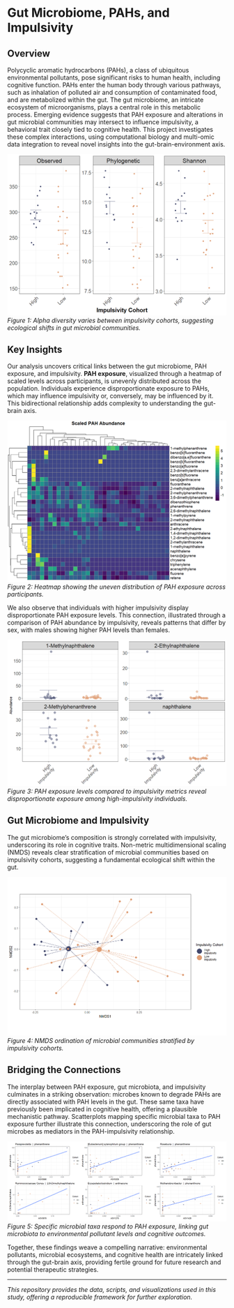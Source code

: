 
# Gut Microbiome, PAHs, and Impulsivity

## Overview

Polycyclic aromatic hydrocarbons (PAHs), a class of ubiquitous environmental pollutants, pose significant risks to human health, including cognitive function. PAHs enter the human body through various pathways, such as inhalation of polluted air and consumption of contaminated food, and are metabolized within the gut. The gut microbiome, an intricate ecosystem of microorganisms, plays a central role in this metabolic process. Emerging evidence suggests that PAH exposure and alterations in gut microbial communities may intersect to influence impulsivity, a behavioral trait closely tied to cognitive health. This project investigates these complex interactions, using computational biology and multi-omic data integration to reveal novel insights into the gut-brain-environment axis.

![Alpha diversity and impulsivity](results/alphadiv_impulsivity.png)
*Figure 1: Alpha diversity varies between impulsivity cohorts, suggesting ecological shifts in gut microbial communities.*

## Key Insights

Our analysis uncovers critical links between the gut microbiome, PAH exposure, and impulsivity. **PAH exposure**, visualized through a heatmap of scaled levels across participants, is unevenly distributed across the population. Individuals experience disproportionate exposure to PAHs, which may influence impulsivity or, conversely, may be influenced by it. This bidirectional relationship adds complexity to understanding the gut-brain axis. 

![PAH Exposure Heatmap](results/scaled_PAH_heatmap.png)
*Figure 2: Heatmap showing the uneven distribution of PAH exposure across participants.*

We also observe that individuals with higher impulsivity display disproportionate PAH exposure levels. This connection, illustrated through a comparison of PAH abundance by impulsivity, reveals patterns that differ by sex, with males showing higher PAH levels than females.

![PAHs and impulsivity](results/PAHs_and_impulsivity.png)
*Figure 3: PAH exposure levels compared to impulsivity metrics reveal disproportionate exposure among high-impulsivity individuals.*

## Gut Microbiome and Impulsivity

The gut microbiome’s composition is strongly correlated with impulsivity, underscoring its role in cognitive traits. Non-metric multidimensional scaling (NMDS) reveals clear stratification of microbial communities based on impulsivity cohorts, suggesting a fundamental ecological shift within the gut.

![Impulsivity NMDS](results/impulsivity_NMDS.png)
*Figure 4: NMDS ordination of microbial communities stratified by impulsivity cohorts.*

## Bridging the Connections

The interplay between PAH exposure, gut microbiota, and impulsivity culminates in a striking observation: microbes known to degrade PAHs are directly associated with PAH levels in the gut. These same taxa have previously been implicated in cognitive health, offering a plausible mechanistic pathway. Scatterplots mapping specific microbial taxa to PAH exposure further illustrate this connection, underscoring the role of gut microbes as mediators in the PAH-impulsivity relationship.

![Scatterplots linking PAHs to microbial taxa](results/pah_microbe_scatterplots.png)
*Figure 5: Specific microbial taxa respond to PAH exposure, linking gut microbiota to environmental pollutant levels and cognitive outcomes.*

Together, these findings weave a compelling narrative: environmental pollutants, microbial ecosystems, and cognitive health are intricately linked through the gut-brain axis, providing fertile ground for future research and potential therapeutic strategies.

---

*This repository provides the data, scripts, and visualizations used in this study, offering a reproducible framework for further exploration.*

